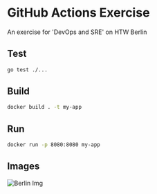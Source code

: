 # GitHub Actions Exercise

An exercise for 'DevOps and SRE' on HTW Berlin

## Test

```bash
go test ./...
```

## Build

```bash
docker build . -t my-app
```

## Run

```bash
docker run -p 8080:8080 my-app
```

## Images 
![Berlin Img](https://www.larousse.fr/encyclopedie/data/images/1314576-Berlin.jpg)
